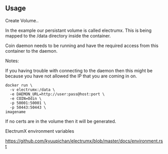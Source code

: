 ﻿## Usage

Create Volume..

In the example our persistant volume is called electrumx. This is being mapped to the /data directory inside the container.

Coin daemon needs to be running and have the required access from this container to the daemon.

Notes:

If you having trouble with connecting to the daemon then this might be because you have not allowed the IP that you are coming in on.

```
docker run \
  -v electrumx:/data \
  -e DAEMON_URL=http://user:pass@host:port \
  -e COIN=Odin \
  -p 50001:50001 \
  -p 50443:50443 \
imagename
```
If no certs are in the volume then it will be generated.

ElectrumX environment variables 

https://github.com/kyuupichan/electrumx/blob/master/docs/environment.rst






